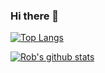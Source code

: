 ### Hi there 👋

[![Top Langs](https://github-readme-stats.vercel.app/api/top-langs/?username=robcodehub&layout=compact)](https://github.com/robcodehub/github-readme-stats)

[![Rob's github stats](https://github-readme-stats.vercel.app/api?username=robcodehub)](https://github.com/robcodehub/github-readme-stats)

<!--
**robcodehub/robcodehub** is a ✨ _special_ ✨ repository because its `README.md` (this file) appears on your GitHub profile.

Here are some ideas to get you started:

- 🔭 I’m currently working on ...
- 🌱 I’m currently learning ...
- 👯 I’m looking to collaborate on ...
- 🤔 I’m looking for help with ...
- 💬 Ask me about ...
- 📫 How to reach me: ...
- 😄 Pronouns: ...
- ⚡ Fun fact: ...
-->

